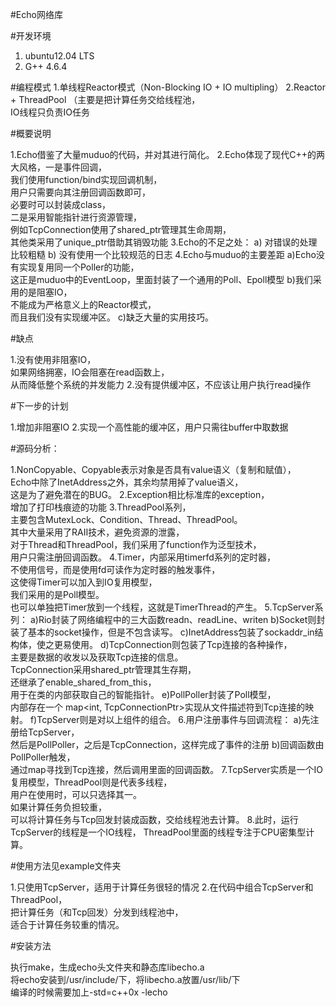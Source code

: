 #Echo网络库

#开发环境
1. ubuntu12.04 LTS
2. G++ 4.6.4

#编程模式
1.单线程Reactor模式（Non-Blocking IO + IO multipling）
2.Reactor + ThreadPool （主要是把计算任务交给线程池，  
  IO线程只负责IO任务

#概要说明

1.Echo借鉴了大量muduo的代码，并对其进行简化。
2.Echo体现了现代C++的两大风格，一是事件回调，  
    我们使用function/bind实现回调机制，  
    用户只需要向其注册回调函数即可，  
    必要时可以封装成class，  
  二是采用智能指针进行资源管理，  
    例如TcpConnection使用了shared_ptr管理其生命周期，  
    其他类采用了unique_ptr借助其销毁功能
3.Echo的不足之处：
    a) 对错误的处理比较粗糙
    b) 没有使用一个比较规范的日志 
4.Echo与muduo的主要差距
    a)Echo没有实现复用同一个Poller的功能，  
    这正是muduo中的EventLoop，里面封装了一个通用的Poll、Epoll模型
    b)我们采用的是阻塞IO，  
    不能成为严格意义上的Reactor模式，  
    而且我们没有实现缓冲区。
    c)缺乏大量的实用技巧。

#缺点

1.没有使用非阻塞IO，  
如果网络拥塞，IO会阻塞在read函数上，  
从而降低整个系统的并发能力
2.没有提供缓冲区，不应该让用户执行read操作

#下一步的计划

1.增加非阻塞IO
2.实现一个高性能的缓冲区，用户只需往buffer中取数据

#源码分析：

1.NonCopyable、Copyable表示对象是否具有value语义（复制和赋值），  
Echo中除了InetAddress之外，其余均禁用掉了value语义，  
这是为了避免潜在的BUG。
2.Exception相比标准库的exception，  
增加了打印栈痕迹的功能
3.ThreadPool系列，  
主要包含MutexLock、Condition、Thread、ThreadPool。  
其中大量采用了RAII技术，避免资源的泄露，  
对于Thread和ThreadPool，我们采用了function作为泛型技术，  
用户只需注册回调函数。
4.Timer，内部采用timerfd系列的定时器，  
不使用信号，而是使用fd可读作为定时器的触发事件，  
这使得Timer可以加入到IO复用模型，  
我们采用的是Poll模型。  
也可以单独把Timer放到一个线程，这就是TimerThread的产生。
5.TcpServer系列：
    a)Rio封装了网络编程中的三大函数readn、readLine、writen
    b)Socket则封装了基本的socket操作，但是不包含读写。
    c)InetAddress包装了sockaddr_in结构体，使之更易使用。
    d)TcpConnection则包装了Tcp连接的各种操作，  
    主要是数据的收发以及获取Tcp连接的信息。  
    TcpConnection采用shared_ptr管理其生存期，  
    还继承了enable_shared_from_this，  
    用于在类的内部获取自己的智能指针。
    e)PollPoller封装了Poll模型，  
    内部存在一个 map<int, TcpConnectionPtr>实现从文件描述符到Tcp连接的映射。
    f)TcpServer则是对以上组件的组合。
6.用户注册事件与回调流程：
    a)先注册给TcpServer，  
    然后是PollPoller，之后是TcpConnection，这样完成了事件的注册
    b)回调函数由PollPoller触发，  
    通过map寻找到Tcp连接，然后调用里面的回调函数。
7.TcpServer实质是一个IO复用模型，ThreadPool则是代表多线程，  
用户在使用时，可以只选择其一。  
如果计算任务负担较重，  
可以将计算任务与Tcp回发封装成函数，交给线程池去计算。
8.此时，运行TcpServer的线程是一个IO线程， 
ThreadPool里面的线程专注于CPU密集型计算。

#使用方法见example文件夹

1.只使用TcpServer，适用于计算任务很轻的情况
2.在代码中组合TcpServer和ThreadPool，  
把计算任务（和Tcp回发）分发到线程池中，  
适合于计算任务较重的情况。

#安装方法

执行make，生成echo头文件夹和静态库libecho.a  
将echo安装到/usr/include/下，将libecho.a放置/usr/lib/下  
编译的时候需要加上-std=c++0x -lecho

